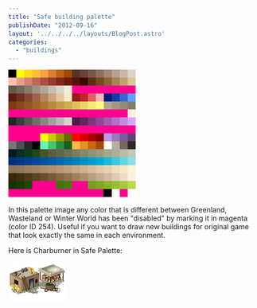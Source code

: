 ```yaml
---
title: "Safe building palette"
publishDate: "2012-09-16"
layout: '../../../../layouts/BlogPost.astro'
categories: 
  - "buildings"
---
```


![](images/safe_building_palette.png "safe_building_palette")

In this palette image any color that is different between Greenland, Wasteland or Winter World has been "disabled" by marking it in magenta (color ID 254). Useful if you want to draw new buildings for original game that look exactly the same in each environment.

Here is Charburner in Safe Palette:

![](images/new_people_charburner_safepalette.png "new_people_charburner_safepalette")
